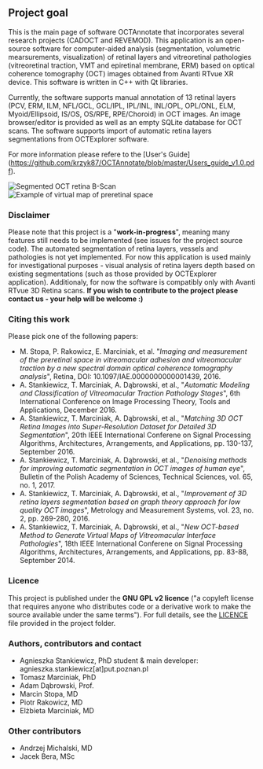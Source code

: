 ## Project goal
This is the main page of software OCTAnnotate that incorporates several research projects (CADOCT and REVEMOD). This application is an open-source software for computer-aided analysis (segmentation, volumetric mearsurements, visualization) of retinal layers and vitreoretinal pathologies (vitreoretinal traction, VMT and epiretinal membrane, ERM) based on optical coherence tomography (OCT) images obtained from Avanti RTvue XR device. This software is written in C++ with Qt libraries.

Currently, the software supports manual annotation of 13 retinal layers (PCV, ERM, ILM, NFL/GCL, GCL/IPL, IPL/INL, INL/OPL, OPL/ONL, ELM, Myoid/Ellipsoid, IS/OS, OS/RPE, RPE/Choroid) in OCT images. An image browser/editor is provided as well as an empty SQLite database for OCT scans. The software supports import of automatic retina layers segmentations from OCTExplorer software.

For more information please refere to the [User's Guide] (https://github.com/krzyk87/OCTAnnotate/blob/master/Users_guide_v1.0.pdf).

![Segmented OCT retina B-Scan](https://raw.githubusercontent.com/krzyk87/OCTAnnotate/master/images/bscan.png)
![Example of virtual map of preretinal space](https://raw.githubusercontent.com/krzyk87/OCTAnnotate/master/images/virtual_map.png)

### Disclaimer
Please note that this project is a "**work-in-progress**", meaning many features still needs to be implemented (see issues for the project source code). The automated segmentation of retina layers, vessels and pathologies is not yet implemented. For now this application is used mainly for investigational purposes - visual analysis of retina layers depth based on existing segmentations (such as those provided by OCTExplorer application). Additionaly, for now the software is compatibly only with Avanti RTvue 3D Retina scans. **If you wish to contribute to the project please contact us - your help will be welcome :)**

### Citing this work
Please pick one of the following papers:
- M. Stopa, P. Rakowicz, E. Marciniak, et al. "*Imaging and measurement of the preretinal space in vitreomacular adhesion and vitreomacular traction by a new spectral domain optical coherence tomography analysis*", Retina, DOI: 10.1097/IAE.0000000000001439, 2016.
- A. Stankiewicz, T. Marciniak, A. Dąbrowski, et al., "*Automatic Modeling and Classification of Vitreomacular Traction Pathology Stages*", 6th International Conference on Image Processing Theory, Tools and Applications, December 2016.
- A. Stankiewicz, T. Marciniak, A. Dąbrowski, et al., "*Matching 3D OCT Retina Images into Super-Resolution Dataset for Detailed 3D Segmentation*", 20th IEEE International Conferene on Signal Processing Algorithms, Architectures, Arrangements, and Applications, pp. 130-137, September 2016.
- A. Stankiewicz, T. Marciniak, A. Dąbrowski, et al., "*Denoising methods for improving automatic segmentation in OCT images of human eye*", Bulletin of the Polish Academy of Sciences, Technical Sciences, vol. 65, no. 1, 2017.
- A. Stankiewicz, T. Marciniak, A. Dąbrowski, et al., "*Improvement of 3D retina layers segmentation based on graph theory approach for low quality OCT images*", Metrology and Measurement Systems, vol. 23, no. 2, pp. 269-280, 2016.
- A. Stankiewicz, T. Marciniak, A. Dąbrowski, et al., "*New OCT-based Method to Generate Virtual Maps of Vitreomacular Interface Pathologies*", 18th IEEE International Conferene on Signal Processing Algorithms, Architectures, Arrangements, and Applications, pp. 83-88, September 2014.

### Licence
This project is published under the **GNU GPL v2 licence** ("a copyleft license that requires anyone who distributes code or a derivative work to make the source available under the same terms"). For full details, see the [LICENCE](https://github.com/krzyk87/OCTAnnotate/blob/master/source/LICENCE.txt) file provided in the project folder.

### Authors, contributors and contact
- Agnieszka Stankiewicz, PhD student & main developer: agnieszka.stankiewicz[at]put.poznan.pl
- Tomasz Marciniak, PhD
- Adam Dąbrowski, Prof.
- Marcin Stopa, MD
- Piotr Rakowicz, MD
- Elżbieta Marciniak, MD

### Other contributors
- Andrzej Michalski, MD
- Jacek Bera, MSc
